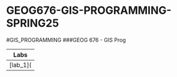 # GEOG676-GIS-PROGRAMMING-SPRING25


#GIS_PROGRAMMING
###GEOG 676 - GIS Prog

|Labs    |
|:------:|
|[lab_1](
